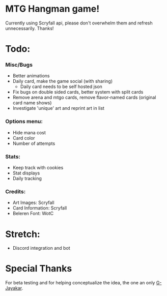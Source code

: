 # MTG Hangman game!


Currently using Scryfall api, please don't overwhelm them and refresh unnecessarily. Thanks!


# Todo:

### Misc/Bugs
- Better animations
- Daily card, make the game social (with sharing)
  - Daily card needs to be self hosted json
- Fix bugs on double sided cards, better system with split cards
- Remove arena and mtgo cards, remove flavor-named cards (original card name shows)
- Investigate 'unique' art and reprint art in list

### Options menu:
- Hide mana cost
- Card color
- Number of attempts

### Stats:
- Keep track with cookies
- Stat displays
- Daily tracking

### Credits:
- Art Images: Scryfall
- Card Information: Scryfall
- Beleren Font: WotC


# Stretch:
- Discord integration and bot


# Special Thanks
For beta testing and for helping conceptualize the idea, the one an only [G-Jayakar](https://github.com/G-Jayakar).
